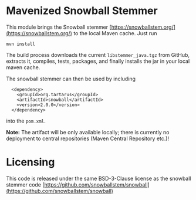 # Mavenized Snowball Stemmer  
This module brings the Snowball stemmer [https://snowballstem.org/](https://snowballstem.org/) 
to the local Maven cache. Just run

    mvn install

The build process downloads the current `libstemmer_java.tgz` from GitHub, 
extracts it, compiles, tests, packages, and finally installs the jar in 
your local maven cache. 

The snowball stemmer can then be used by including 

```
  <dependency>
    <groupId>org.tartarus</groupId>
    <artifactId>snowball</artifactId> 
    <version>2.0.0</version>
  </dependency>
```

into the `pom.xml`. 

**Note:** The artifact will be only available locally; there is currently no 
deployment to central repositories (Maven Central Repository etc.)!

# Licensing 
This code is released under the same BSD-3-Clause license as the snowball stemmer code
[https://github.com/snowballstem/snowball](https://github.com/snowballstem/snowball)
